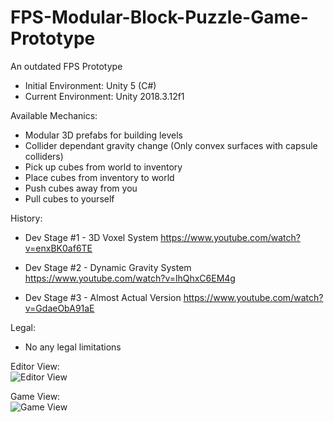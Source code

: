 # FPS-Modular-Block-Puzzle-Game-Prototype
An outdated FPS Prototype
- Initial Environment: Unity 5 (C#)
- Current Environment: Unity 2018.3.12f1

Available Mechanics:
- Modular 3D prefabs for building levels
- Collider dependant gravity change (Only convex surfaces with capsule colliders)
- Pick up cubes from world to inventory
- Place cubes from inventory to world
- Push cubes away from you
- Pull cubes to yourself

History:
- Dev Stage #1 - 3D Voxel System
https://www.youtube.com/watch?v=enxBK0af6TE

- Dev Stage #2 - Dynamic Gravity System
https://www.youtube.com/watch?v=lhQhxC6EM4g

- Dev Stage #3 - Almost Actual Version
https://www.youtube.com/watch?v=GdaeObA91aE


Legal:
- No any legal limitations

Editor View:
<br>
![Editor View](https://i.ibb.co/1MPfd8D/03-C37-C21-444-A-4821-A1-AB-A73144-C26495-png.jpg)

Game View:
<br>
![Game View](https://i.ibb.co/BTfsxNk/C18442-D0-6786-4916-858-D-562-B0-B64-F007-png.jpg)
